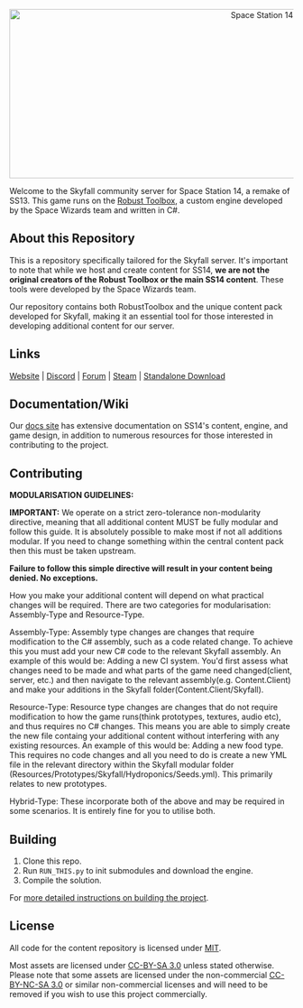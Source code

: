 <p align="center"> 
  <img alt="Space Station 14" width="880" height="300" src="https://raw.githubusercontent.com/space-wizards/asset-dump/de329a7898bb716b9d5ba9a0cd07f38e61f1ed05/github-logo.svg" />
</p>

Welcome to the Skyfall community server for Space Station 14, a remake of SS13. This game runs on the [Robust Toolbox](https://github.com/space-wizards/RobustToolbox), a custom engine developed by the Space Wizards team and written in C#.

## About this Repository

This is a repository specifically tailored for the Skyfall server. It's important to note that while we host and create content for SS14, **we are not the original creators of the Robust Toolbox or the main SS14 content**. These tools were developed by the Space Wizards team.

Our repository contains both RobustToolbox and the unique content pack developed for Skyfall, making it an essential tool for those interested in developing additional content for our server.

## Links

[Website](https://spacestation14.io/) | [Discord](https://discord.ss14.io/) | [Forum](https://forum.spacestation14.io/) | [Steam](https://store.steampowered.com/app/1255460/Space_Station_14/) | [Standalone Download](https://spacestation14.io/about/nightlies/)

## Documentation/Wiki

Our [docs site](https://docs.spacestation14.io/) has extensive documentation on SS14's content, engine, and game design, in addition to numerous resources for those interested in contributing to the project.

## Contributing

**__MODULARISATION GUIDELINES:__**

**IMPORTANT:** We operate on a strict zero-tolerance non-modularity directive, meaning that all additional content MUST be fully modular and follow this guide. It is absolutely possible to make most if not all additions modular. If you need to change something within the central content pack then this must be taken upstream.

**Failure to follow this simple directive will result in your content being denied. No exceptions.**

How you make your additional content will depend on what practical changes will be required. There are two categories for modularisation: Assembly-Type and Resource-Type.

Assembly-Type:
Assembly type changes are changes that require modification to the C# assembly, such as a code related change. To achieve this you must add your new C# code to the relevant Skyfall assembly. An example of this would be: Adding a new CI system. You'd first assess what changes need to be made and what parts of the game need changed(client, server, etc.) and then navigate to the relevant assembly(e.g. Content.Client) and make your additions in the Skyfall folder(Content.Client/Skyfall).

Resource-Type:
Resource type changes are changes that do not require modification to how the game runs(think prototypes, textures, audio etc), and thus requires no C# changes. This means you are able to simply create the new file containg your additional content without interfering with any existing resources. An example of this would be: Adding a new food type. This requires no code changes and all you need to do is create a new YML file in the relevant directory within the Skyfall modular folder (Resources/Prototypes/Skyfall/Hydroponics/Seeds.yml). This primarily relates to new prototypes.

Hybrid-Type:
These incorporate both of the above and may be required in some scenarios. It is entirely fine for you to utilise both.

## Building

1. Clone this repo.
2. Run `RUN_THIS.py` to init submodules and download the engine.
3. Compile the solution.

For [more detailed instructions on building the project](https://docs.spacestation14.io/getting-started/dev-setup).

## License

All code for the content repository is licensed under [MIT](https://github.com/space-wizards/space-station-14/blob/master/LICENSE.TXT).

Most assets are licensed under [CC-BY-SA 3.0](https://creativecommons.org/licenses/by-sa/3.0/) unless stated otherwise. Please note that some assets are licensed under the non-commercial [CC-BY-NC-SA 3.0](https://creativecommons.org/licenses/by-nc-sa/3.0/) or similar non-commercial licenses and will need to be removed if you wish to use this project commercially.
